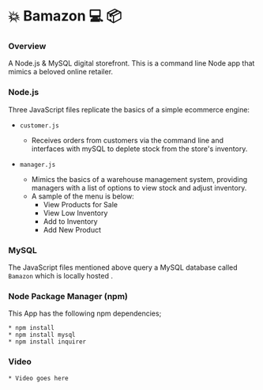 # :collision: Bamazon :computer: :package:

### Overview
A Node.js &amp; MySQL digital storefront. This is a command line Node app that mimics a beloved online retailer.


### Node.js

Three JavaScript files replicate the basics of a simple ecommerce engine:

- `customer.js`
  - Receives orders from customers via the command line and interfaces with mySQL to deplete stock from the store's inventory.

- `manager.js`
  - Mimics the basics of a warehouse management system, providing managers with a list of options to view stock and adjust inventory.
  - A sample of the menu is below:
    * View Products for Sale 
    * View Low Inventory
    * Add to Inventory
    * Add New Product


### MySQL

The JavaScript files mentioned above query a MySQL database called `Bamazon` which is locally hosted .


### Node Package Manager (npm)

This App has the following npm dependencies;

    * npm install
    * npm install mysql
    * npm install inquirer


### Video

    * Video goes here
